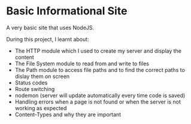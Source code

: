 # Basic Informational Site
A very basic site that uses NodeJS.

During this project, I learnt about:
- The HTTP module which I used to create my server and display the content
- The File System module to read from and write to files
- The Path module to access file paths and to find the correct paths to dislay them on screen
- Status codes
- Route switching 
- nodemon (server will update automatically every time code is saved)
- Handling errors when a page is not found or when the server is not working as expected
- Content-Types and why they are important 
